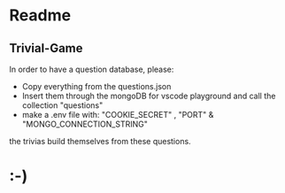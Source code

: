 # Readme

## Trivial-Game

In order to have a question database, please:
* Copy everything from the questions.json 
* Insert them through the mongoDB for vscode playground and call the collection "questions"
* make a .env file with: "COOKIE_SECRET" , "PORT" & "MONGO_CONNECTION_STRING"

 the trivias build themselves from these questions.
# :-)
